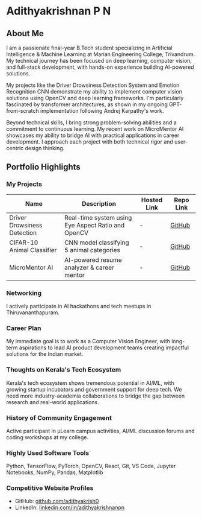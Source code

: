 # Adithyakrishnan P N

## About Me
I am a passionate final-year B.Tech student specializing in Artificial Intelligence & Machine Learning at Marian Engineering College, Trivandrum. My technical journey has been focused on deep learning, computer vision, and full-stack development, with hands-on experience building AI-powered solutions.

My projects like the Driver Drowsiness Detection System and Emotion Recognition CNN demonstrate my ability to implement computer vision solutions using OpenCV and deep learning frameworks. I'm particularly fascinated by transformer architectures, as shown in my ongoing GPT-from-scratch implementation following Andrej Karpathy's work.

Beyond technical skills, I bring strong problem-solving abilities and a commitment to continuous learning. My recent work on MicroMentor AI showcases my ability to bridge AI with practical applications in career development. I approach each project with both technical rigor and user-centric design thinking.

## Portfolio Highlights
### My Projects
| Name | Description | Hosted Link | Repo Link |
|------|-------------|-------------|-----------|
| Driver Drowsiness Detection | Real-time system using Eye Aspect Ratio and OpenCV | - | [GitHub](https://github.com/adithyakrish0/DriverDrowsinessDetectionSystem) |
| CIFAR-10 Animal Classifier | CNN model classifying 5 animal categories | - | [GitHub](https://github.com/adithyakrish0/cnn-cifar10-animal-classifier) |
| MicroMentor AI | AI-powered resume analyzer & career mentor | - | [GitHub](https://github.com/adithyakrish0/micromentor-ai) |

### Networking
I actively participate in AI hackathons and tech meetups in Thiruvananthapuram.

### Career Plan
My immediate goal is to work as a Computer Vision Engineer, with long-term aspirations to lead AI product development teams creating impactful solutions for the Indian market.

### Thoughts on Kerala's Tech Ecosystem
Kerala's tech ecosystem shows tremendous potential in AI/ML, with growing startup incubators and government support for deep tech. We need more industry-academia collaborations to bridge the gap between research and real-world applications.

### History of Community Engagement
Active participant in μLearn campus activities, AI/ML discussion forums and coding workshops at my college.

### Highly Used Software Tools
Python, TensorFlow, PyTorch, OpenCV, React, Git, VS Code, Jupyter Notebooks, NumPy, Pandas, Matplotlib

### Competitive Website Profiles
- GitHub: [github.com/adithyakrish0](https://github.com/adithyakrish0)
- LinkedIn: [linkedin.com/in/adithyakrishnanpn](https://www.linkedin.com/in/adithyakrishnanpn/)
